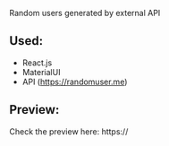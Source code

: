 Random users generated by external API

## Used:

- React.js
- MaterialUI
- API (https://randomuser.me)

## Preview:

Check the preview here: https://
